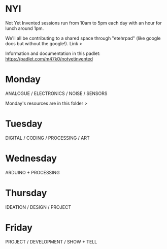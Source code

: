 # NYI
Not Yet Invented sessions run from 10am to 5pm each day with an hour for lunch around 1pm.

We'll all be contributing to a shared space through "etehrpad" (like google docs but without the google!). 
Link > 

Information and documentation in this padlet: https://padlet.com/m47k0/notyetinvented

# Monday
ANALOGUE / ELECTRONICS / NOISE / SENSORS

Monday's resources are in this folder > 

# Tuesday

DIGITAL / CODING / PROCESSING / ART

# Wednesday

ARDUINO + PROCESSING

# Thursday

IDEATION / DESIGN / PROJECT

# Friday

PROJECT / DEVELOPMENT / SHOW + TELL

